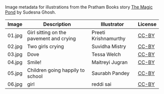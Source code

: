 Image metadata for illustrations from the Pratham Books story [The Magic Pond](https://storyweaver.org.in/stories/5209-the-magic-pond) by Sudesna Ghosh.

Image | Description | Illustrator | License
----- | ----------- | ----------- | -------
01.jpg | Girl sitting on the pavement and crying | Preeti Krishnamurthy | [CC-BY](https://creativecommons.org/licenses/by/4.0/)
02.jpg | Two girls crying | Suvidha Mistry | [CC-BY](https://creativecommons.org/licenses/by/4.0/)
03.jpg | Dove | Tessa Welch | [CC-BY](https://creativecommons.org/licenses/by/4.0/)
04.jpg | Smile! | Maitreyi Jugran | [CC-BY](https://creativecommons.org/licenses/by/4.0/)
05.jpg | Children going happily to school | Saurabh Pandey | [CC-BY](https://creativecommons.org/licenses/by/4.0/)
06.jpg | girl | reddi sai | [CC-BY](https://creativecommons.org/licenses/by/4.0/)